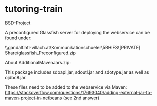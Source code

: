 # tutoring-train
BSD-Project

A preconfigured Glassfish server for deploying the webservice can be found under:

\\\gandalf.htl-villach.at\Kommunikationschueler\5BHIFS\\[PRIVATE] Share\glassfish_Preconfigured.zip


About AdditionalMavenJars.zip:

This package includes sdoapi.jar, sdoutl.jar and sdotype.jar as well as ojdbc8.jar.

These files need to be added to the webservice via Maven:
https://stackoverflow.com/questions/17693040/adding-external-jar-to-maven-project-in-netbeans (see 2nd answer)
